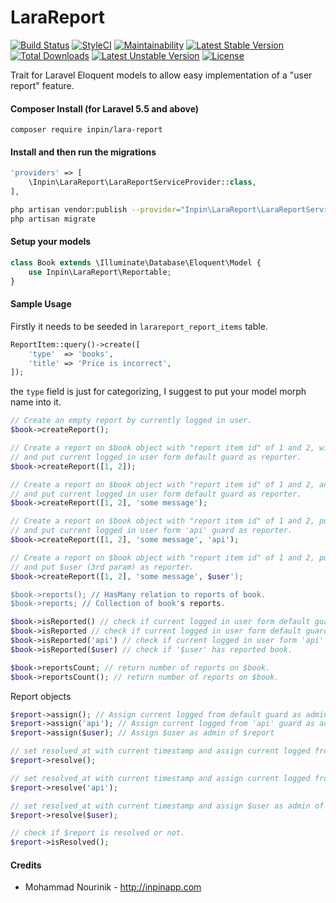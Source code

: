 LaraReport
============
[![Build Status](https://travis-ci.org/inpin/lara-report.svg?branch=master)](https://travis-ci.org/inpin/lara-report)
[![StyleCI](https://github.styleci.io/repos/135795948/shield?branch=master)](https://github.styleci.io/repos/135795948)
[![Maintainability](https://api.codeclimate.com/v1/badges/6032fc52d6dbc3d18f69/maintainability)](https://codeclimate.com/github/inpin/lara-report/maintainability)
[![Latest Stable Version](https://poser.pugx.org/inpin/lara-report/v/stable)](https://packagist.org/packages/inpin/lara-like)
[![Total Downloads](https://poser.pugx.org/inpin/lara-report/downloads)](https://packagist.org/packages/inpin/lara-like)
[![Latest Unstable Version](https://poser.pugx.org/inpin/lara-report/v/unstable)](https://packagist.org/packages/inpin/lara-like)
[![License](https://poser.pugx.org/inpin/lara-report/license)](https://packagist.org/packages/inpin/lara-like)

Trait for Laravel Eloquent models to allow easy implementation of a "user report" feature.

#### Composer Install (for Laravel 5.5 and above)

	composer require inpin/lara-report

#### Install and then run the migrations

```php
'providers' => [
    \Inpin\LaraReport\LaraReportServiceProvider::class,
],
```

```bash
php artisan vendor:publish --provider="Inpin\LaraReport\LaraReportServiceProvider" --tag=migrations
php artisan migrate
```

#### Setup your models

```php
class Book extends \Illuminate\Database\Eloquent\Model {
    use Inpin\LaraReport\Reportable;
}
```

#### Sample Usage

Firstly it needs to be seeded in `larareport_report_items` table.
```php
ReportItem::query()->create([
    'type'  => 'books',
    'title' => 'Price is incorrect',
]);
```

the `type` field is just for categorizing, I suggest to put your model morph name into it.

```php
// Create an empty report by currently logged in user.
$book->createReport();

// Create a report on $book object with "report item id" of 1 and 2, with message of null,
// and put current logged in user form default guard as reporter.
$book->createReport([1, 2]);

// Create a report on $book object with "report item id" of 1 and 2, and put user message of "some message on it",
// and put current logged in user form default guard as reporter.
$book->createReport([1, 2], 'some message');

// Create a report on $book object with "report item id" of 1 and 2, put user message of "some message on it",
// and put current logged in user form 'api' guard as reporter.
$book->createReport([1, 2], 'some message', 'api');

// Create a report on $book object with "report item id" of 1 and 2, put user message of "some message on it",
// and put $user (3rd param) as reporter.
$book->createReport([1, 2], 'some message', $user');

$book->reports(); // HasMany relation to reports of book.
$book->reports; // Collection of book's reports.

$book->isReported() // check if current logged in user form default guard has reported book.
$book->isReported // check if current logged in user form default guard has reported book.
$book->isReported('api') // check if current logged in user form 'api' guard has reported book.
$book->isReported($user) // check if '$user' has reported book.

$book->reportsCount; // return number of reports on $book.
$book->reportsCount(); // return number of reports on $book.
```

Report objects

```php
$report->assign(); // Assign current logged from default guard as admin of $report
$report->assign('api'); // Assign current logged from 'api' guard as admin of $report
$report->assign($user); // Assign $user as admin of $report

// set resolved_at with current timestamp and assign current logged from default guard as admin of $report
$report->resolve();

// set resolved_at with current timestamp and assign current logged from 'api' guard as admin of $report
$report->resolve('api');

// set resolved_at with current timestamp and assign $user as admin of $report
$report->resolve($user);

// check if $report is resolved or not.
$report->isResolved();
```

#### Credits

 - Mohammad Nourinik - http://inpinapp.com
